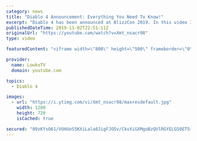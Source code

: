 ```yaml
---
category: news
title: "Diablo 4 Announcement: Everything You Need To Know!"
excerpt: "Diablo 4 has been announced at BlizzCon 2019. In this video I go over everything you need to know about this upcoming Blizzard Entertainment game."
publishedDateTime: 2019-11-02T22:51:11Z
originalUrl: "https://youtube.com/watch?v=Xmt_nsacr98"
type: video

featuredContent: "<iframe width=\"800\" height=\"500\" frameborder=\"0\" src=\"https://www.youtube.com/embed/Xmt_nsacr98\" allow=\"accelerometer; autoplay; encrypted-media; gyroscope; picture-in-picture\" allowfullscreen></iframe>"

provider:
  name: LowkoTV
  domain: youtube.com

topics:
  - Diablo 4

images:
  - url: "https://i.ytimg.com/vi/Xmt_nsacr98/maxresdefault.jpg"
    width: 1280
    height: 720
    isCached: true

secured: "09zKYsO61/VUHUoS5KXiLala8JigFJO5v/CkvXiGXMgoBzQVlRGYELG50ET5+ANg64iCjrlwV7Bnm4s53Du6kEv5e5fzZKsa9LoHFUQRCVX7GWEUt+9o8DLlRece/MgJO9ZDQvFkSMRKbb+vqCyknTSyb7obl5ZV7UfoNcT2Z4fCkUGfuo3a6Ic2S6CryYzSpFsFcQaqYJvu9hK9036jCvWCiZZfq5p+l8v0CTB3E67qjFbiLEhk0SZ9+a+E8PJbfjOs3SRb8GH8NIbGL8wLOEvkXYb2946lj4PW6QrS/PnEHC/AM76gpEGAR0uUDtbmSLEiavnQORefFqT+AFHm4RFw6ZO0LR0Vl2yjIJzVYkk47CV3AA/U403o8f97kd8lPbEsK6c0dm7YZvVyn9JgSEuaLvFCtuiTBTTp99UOeQQdUZOdEw0yzQHdVzSYuZ2v;/dsp7DafupyMm30IIVtjPQ=="
---
```


